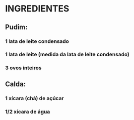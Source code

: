 # INGREDIENTES
## Pudim:
### 1 lata de leite condensado
### 1 lata de leite (medida da lata de leite condensado)
### 3 ovos inteiros
## Calda:
### 1 xícara (chá) de açúcar
### 1/2 xícara de água
